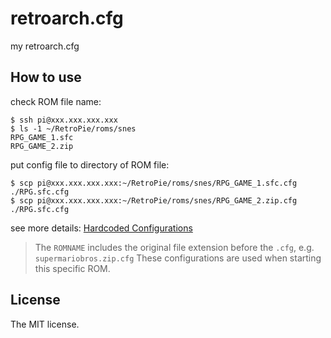 # retroarch.cfg

my retroarch.cfg

## How to use

check ROM file name:

```console
$ ssh pi@xxx.xxx.xxx.xxx
$ ls -1 ~/RetroPie/roms/snes
RPG_GAME_1.sfc
RPG_GAME_2.zip
```

put config file to directory of ROM file:

```console
$ scp pi@xxx.xxx.xxx.xxx:~/RetroPie/roms/snes/RPG_GAME_1.sfc.cfg ./RPG.sfc.cfg
$ scp pi@xxx.xxx.xxx.xxx:~/RetroPie/roms/snes/RPG_GAME_2.zip.cfg ./RPG.sfc.cfg
```

see more details: [Hardcoded Configurations](https://retropie.org.uk/docs/RetroArch-Configuration/#hardcoded-configurations)

> The `ROMNAME` includes the original file extension before the `.cfg`, e.g. `supermariobros.zip.cfg` These configurations are used when starting this specific ROM.

## License

The MIT license.
